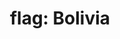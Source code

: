 ---
layout: flags
title: "flag: Bolivia"
emoji: flag_bolivia
permalink: 🇧🇴.html
image: assets/img/3moji/flag_bolivia.png
---